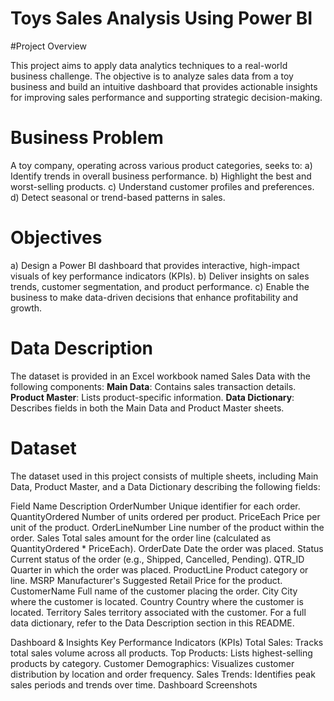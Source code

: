 # Toys Sales Analysis Using Power BI

#Project Overview

This project aims to apply data analytics techniques to a real-world business challenge. The objective is to analyze sales data from a toy business and build an intuitive dashboard that provides actionable insights for improving sales performance and supporting strategic decision-making.

# Business Problem

A toy company, operating across various product categories, seeks to:
a) Identify trends in overall business performance.
b) Highlight the best and worst-selling products.
c) Understand customer profiles and preferences.
d) Detect seasonal or trend-based patterns in sales.

# Objectives

a) Design a Power BI dashboard that provides interactive, high-impact visuals of key performance indicators (KPIs).
b) Deliver insights on sales trends, customer segmentation, and product performance.
c) Enable the business to make data-driven decisions that enhance profitability and growth.

# Data Description
The dataset is provided in an Excel workbook named Sales Data with the following components:
**Main Data**: Contains sales transaction details.
**Product Master**: Lists product-specific information.
**Data Dictionary**: Describes fields in both the Main Data and Product Master sheets.

# Dataset
The dataset used in this project consists of multiple sheets, including Main Data, Product Master, and a Data Dictionary describing the following fields:

Field Name	Description
OrderNumber	Unique identifier for each order.
QuantityOrdered	Number of units ordered per product.
PriceEach	Price per unit of the product.
OrderLineNumber	Line number of the product within the order.
Sales	Total sales amount for the order line (calculated as QuantityOrdered * PriceEach).
OrderDate	Date the order was placed.
Status	Current status of the order (e.g., Shipped, Cancelled, Pending).
QTR_ID	Quarter in which the order was placed.
ProductLine	Product category or line.
MSRP	Manufacturer's Suggested Retail Price for the product.
CustomerName	Full name of the customer placing the order.
City	City where the customer is located.
Country	Country where the customer is located.
Territory	Sales territory associated with the customer.
For a full data dictionary, refer to the Data Description section in this README.

Dashboard & Insights
Key Performance Indicators (KPIs)
Total Sales: Tracks total sales volume across all products.
Top Products: Lists highest-selling products by category.
Customer Demographics: Visualizes customer distribution by location and order frequency.
Sales Trends: Identifies peak sales periods and trends over time.
Dashboard Screenshots
